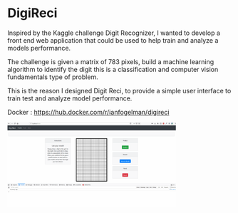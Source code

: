 # DigiReci

Inspired by the Kaggle challenge Digit Recognizer, I wanted to develop a front end web application that could be used to help train and analyze a models performance.

The challenge is given a matrix of 783 pixels, build a machine learning algorithm to identify the digit this is a classification and computer vision fundamentals type of problem.

This is the reason I designed Digit Reci, to provide a simple user interface to train test and analyze model performance.

Docker : https://hub.docker.com/r/ianfogelman/digireci

<img src="DigiReciDemo.gif" style="width:75%"/>
